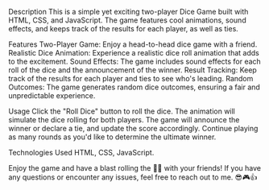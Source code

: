 Description
This is a simple yet exciting two-player Dice Game built with HTML, CSS, and JavaScript. The game features cool animations, sound effects, and keeps track of the results for each player, as well as ties.

Features
Two-Player Game: Enjoy a head-to-head dice game with a friend.
Realistic Dice Animation: Experience a realistic dice roll animation that adds to the excitement.
Sound Effects: The game includes sound effects for each roll of the dice and the announcement of the winner.
Result Tracking: Keep track of the results for each player and ties to see who's leading.
Random Outcomes: The game generates random dice outcomes, ensuring a fair and unpredictable experience.

Usage
Click the "Roll Dice" button to roll the dice.
The animation will simulate the dice rolling for both players.
The game will announce the winner or declare a tie, and update the score accordingly.
Continue playing as many rounds as you'd like to determine the ultimate winner.

Technologies Used
HTML, 
CSS, 
JavaScript.

Enjoy the game and have a blast rolling the 🎲🎲 with your friends! If you have any questions or encounter any issues, feel free to reach out to me. 😎🎮👍

